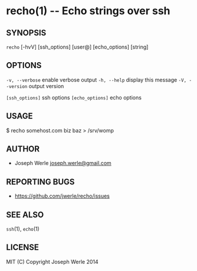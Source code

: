 recho(1) -- Echo strings over ssh
=================================

## SYNOPSIS

`recho` [-hvV] [ssh_options] [user@]<host> [echo_options] [string]

## OPTIONS

  `-v, --verbose`           enable verbose output
  `-h, --help`              display this message
  `-V, --version`           output version

  `[ssh_options]`           ssh options
  `[echo_options]`          echo options

## USAGE

  $ recho somehost.com biz baz > /srv/womp

## AUTHOR

  - Joseph Werle <joseph.werle@gmail.com>

## REPORTING BUGS

  - https://github.com/jwerle/recho/issues

## SEE ALSO

  `ssh`(1), `echo`(1)

## LICENSE

  MIT (C) Copyright Joseph Werle 2014

